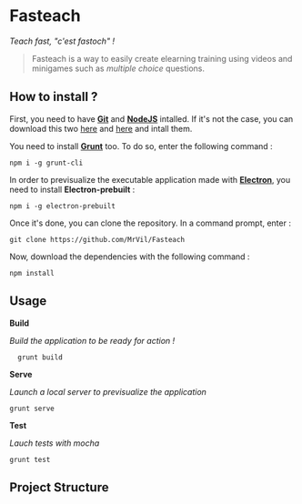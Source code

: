 Fasteach
=======

*Teach fast, "c'est fastoch" !*

> Fasteach is a way to easily create elearning training using videos and minigames such as *multiple choice* questions.



How to install ?
----------------

First, you need to have [**Git**](https://git-scm.com/) and [**NodeJS**](https://nodejs.org) intalled. If it's not the case, you can download this two [here](https://git-scm.com/) and [here](https://nodejs.org) and intall them.

You need to install [**Grunt**](http://gruntjs.com) too. To do so, enter the following command :

```
npm i -g grunt-cli
```

 In order to previsualize the executable application made with [**Electron**](http://electron.atom.io/), you need to install **Electron-prebuilt** :

```
npm i -g electron-prebuilt
```

Once it's done, you can clone the repository. In a command prompt, enter :

```
git clone https://github.com/MrVil/Fasteach
```

Now, download the dependencies with the following command :

```
npm install
```


Usage
-----

**Build**

*Build the application to be ready for action !*

```
  grunt build
```

**Serve**

*Launch a local server to previsualize the application*

```
grunt serve
```

**Test**

*Lauch tests with mocha*

```
grunt test
```

Project Structure
-----------------
